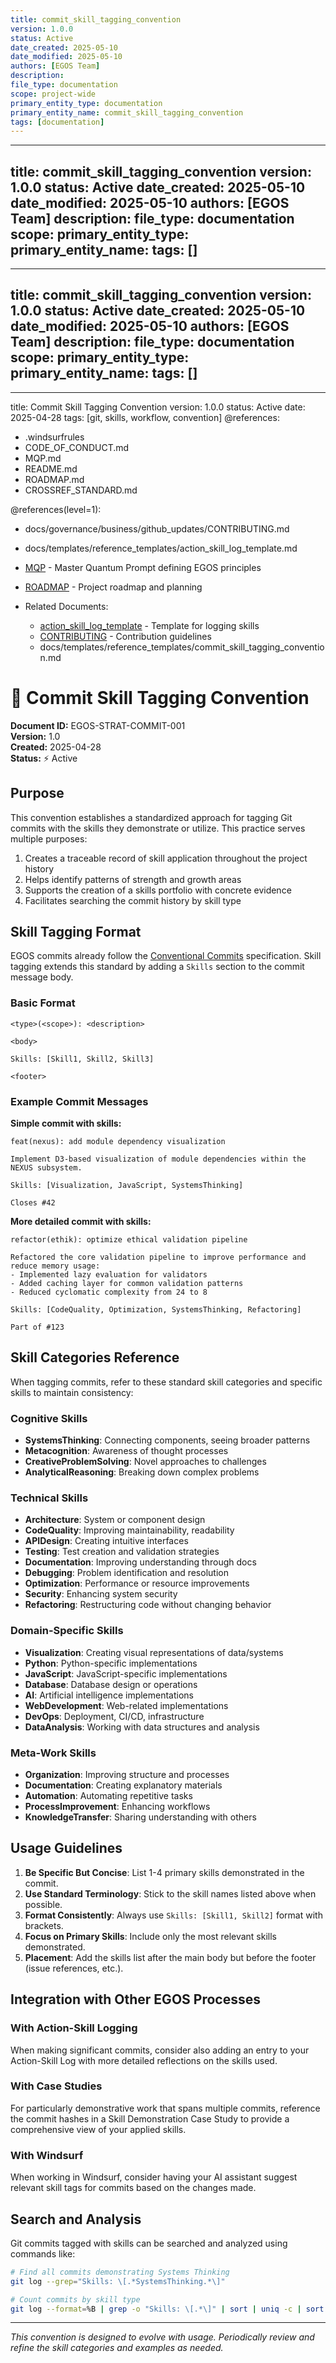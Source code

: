```yaml
---
title: commit_skill_tagging_convention
version: 1.0.0
status: Active
date_created: 2025-05-10
date_modified: 2025-05-10
authors: [EGOS Team]
description: 
file_type: documentation
scope: project-wide
primary_entity_type: documentation
primary_entity_name: commit_skill_tagging_convention
tags: [documentation]
---
```

---
title: commit_skill_tagging_convention
version: 1.0.0
status: Active
date_created: 2025-05-10
date_modified: 2025-05-10
authors: [EGOS Team]
description: 
file_type: documentation
scope: 
primary_entity_type: 
primary_entity_name: 
tags: []
---

---
title: commit_skill_tagging_convention
version: 1.0.0
status: Active
date_created: 2025-05-10
date_modified: 2025-05-10
authors: [EGOS Team]
description: 
file_type: documentation
scope: 
primary_entity_type: 
primary_entity_name: 
tags: []
---

---
title: Commit Skill Tagging Convention
version: 1.0.0
status: Active
date: 2025-04-28
tags: [git, skills, workflow, convention]
@references:
- .windsurfrules
- CODE_OF_CONDUCT.md
- MQP.md
- README.md
- ROADMAP.md
- CROSSREF_STANDARD.md

@references(level=1):
  - docs/governance/business/github_updates/CONTRIBUTING.md
  - docs/templates/reference_templates/action_skill_log_template.md






  - [MQP](../../core/MQP.md) - Master Quantum Prompt defining EGOS principles
  - [ROADMAP](../../governance/migrations/processed/pt/ROADMAP.md) - Project roadmap and planning
- Related Documents:
  - [action_skill_log_template](action_skill_log_template.md) - Template for logging skills
  - [CONTRIBUTING](../../governance/business/github_updates/CONTRIBUTING.md) - Contribution guidelines
  - docs/templates/reference_templates/commit_skill_tagging_convention.md

# 📝 Commit Skill Tagging Convention

**Document ID:** EGOS-STRAT-COMMIT-001  
**Version:** 1.0  
**Created:** 2025-04-28  
**Status:** ⚡ Active

## Purpose

This convention establishes a standardized approach for tagging Git commits with the skills they demonstrate or utilize. This practice serves multiple purposes:

1. Creates a traceable record of skill application throughout the project history
2. Helps identify patterns of strength and growth areas
3. Supports the creation of a skills portfolio with concrete evidence
4. Facilitates searching the commit history by skill type

## Skill Tagging Format

EGOS commits already follow the [Conventional Commits](https://www.conventionalcommits.org/) specification. Skill tagging extends this standard by adding a `Skills` section to the commit message body.

### Basic Format

```
<type>(<scope>): <description>

<body>

Skills: [Skill1, Skill2, Skill3]

<footer>
```

### Example Commit Messages

**Simple commit with skills:**

```
feat(nexus): add module dependency visualization

Implement D3-based visualization of module dependencies within the NEXUS subsystem.

Skills: [Visualization, JavaScript, SystemsThinking]

Closes #42
```

**More detailed commit with skills:**

```
refactor(ethik): optimize ethical validation pipeline

Refactored the core validation pipeline to improve performance and reduce memory usage:
- Implemented lazy evaluation for validators
- Added caching layer for common validation patterns
- Reduced cyclomatic complexity from 24 to 8

Skills: [CodeQuality, Optimization, SystemsThinking, Refactoring]

Part of #123
```

## Skill Categories Reference

When tagging commits, refer to these standard skill categories and specific skills to maintain consistency:

### Cognitive Skills
- **SystemsThinking**: Connecting components, seeing broader patterns
- **Metacognition**: Awareness of thought processes
- **CreativeProblemSolving**: Novel approaches to challenges
- **AnalyticalReasoning**: Breaking down complex problems

### Technical Skills
- **Architecture**: System or component design
- **CodeQuality**: Improving maintainability, readability
- **APIDesign**: Creating intuitive interfaces
- **Testing**: Test creation and validation strategies
- **Documentation**: Improving understanding through docs
- **Debugging**: Problem identification and resolution
- **Optimization**: Performance or resource improvements
- **Security**: Enhancing system security
- **Refactoring**: Restructuring code without changing behavior

### Domain-Specific Skills
- **Visualization**: Creating visual representations of data/systems
- **Python**: Python-specific implementations
- **JavaScript**: JavaScript-specific implementations
- **Database**: Database design or operations
- **AI**: Artificial intelligence implementations
- **WebDevelopment**: Web-related implementations
- **DevOps**: Deployment, CI/CD, infrastructure
- **DataAnalysis**: Working with data structures and analysis

### Meta-Work Skills
- **Organization**: Improving structure and processes
- **Documentation**: Creating explanatory materials
- **Automation**: Automating repetitive tasks
- **ProcessImprovement**: Enhancing workflows
- **KnowledgeTransfer**: Sharing understanding with others

## Usage Guidelines

1. **Be Specific But Concise**: List 1-4 primary skills demonstrated in the commit.
2. **Use Standard Terminology**: Stick to the skill names listed above when possible.
3. **Format Consistently**: Always use `Skills: [Skill1, Skill2]` format with brackets.
4. **Focus on Primary Skills**: Include only the most relevant skills demonstrated.
5. **Placement**: Add the skills list after the main body but before the footer (issue references, etc.).

## Integration with Other EGOS Processes

### With Action-Skill Logging

When making significant commits, consider also adding an entry to your Action-Skill Log with more detailed reflections on the skills used.

### With Case Studies

For particularly demonstrative work that spans multiple commits, reference the commit hashes in a Skill Demonstration Case Study to provide a comprehensive view of your applied skills.

### With Windsurf

When working in Windsurf, consider having your AI assistant suggest relevant skill tags for commits based on the changes made.

## Search and Analysis

Git commits tagged with skills can be searched and analyzed using commands like:

```bash
# Find all commits demonstrating Systems Thinking
git log --grep="Skills: \[.*SystemsThinking.*\]"

# Count commits by skill type
git log --format=%B | grep -o "Skills: \[.*\]" | sort | uniq -c | sort -nr
```

---

*This convention is designed to evolve with usage. Periodically review and refine the skill categories and examples as needed.*